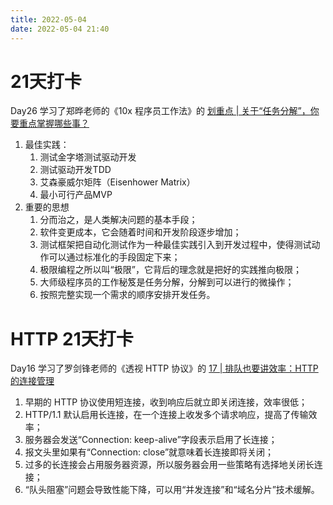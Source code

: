 ```yaml
---
title: 2022-05-04
date: 2022-05-04 21:40
---
```


# 21天打卡
Day26
学习了郑晔老师的《10x 程序员工作法》的 [划重点 | 关于“任务分解”，你要重点掌握哪些事？](https://time.geekbang.org/column/article/81870)

1. 最佳实践：
    1. 测试金字塔测试驱动开发
    2. 测试驱动开发TDD
    3. 艾森豪威尔矩阵（Eisenhower Matrix）
    4. 最小可行产品MVP
2. 重要的思想
    1. 分而治之，是人类解决问题的基本手段；
    2. 软件变更成本，它会随着时间和开发阶段逐步增加；
    3. 测试框架把自动化测试作为一种最佳实践引入到开发过程中，使得测试动作可以通过标准化的手段固定下来；
    4. 极限编程之所以叫“极限”，它背后的理念就是把好的实践推向极限；
    5. 大师级程序员的工作秘笈是任务分解，分解到可以进行的微操作；
    6. 按照完整实现一个需求的顺序安排开发任务。


# HTTP 21天打卡
Day16
学习了罗剑锋老师的《透视 HTTP 协议》的 [17 | 排队也要讲效率：HTTP的连接管理](https://time.geekbang.org/column/article/104949)

1. 早期的 HTTP 协议使用短连接，收到响应后就立即关闭连接，效率很低；
2. HTTP/1.1 默认启用长连接，在一个连接上收发多个请求响应，提高了传输效率；
3. 服务器会发送“Connection: keep-alive”字段表示启用了长连接；
4. 报文头里如果有“Connection: close”就意味着长连接即将关闭；
5. 过多的长连接会占用服务器资源，所以服务器会用一些策略有选择地关闭长连接；
6. “队头阻塞”问题会导致性能下降，可以用“并发连接”和“域名分片”技术缓解。

